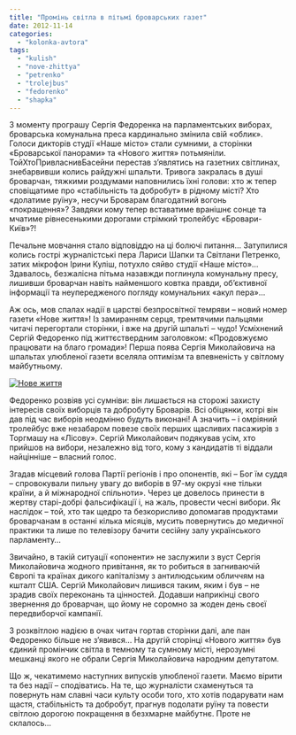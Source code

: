 ```yaml
---
title: "Промінь світла в пітьмі броварських газет"
date: 2012-11-14
categories: 
  - "kolonka-avtora"
tags: 
  - "kulish"
  - "nove-zhittya"
  - "petrenko"
  - "trolejbus"
  - "fedorenko"
  - "shapka"
---
```


З моменту програшу Сергія Федоренка на парламентських виборах, броварська комунальна преса кардинально змінила свій «облик». Голоси дикторів студії «Наше місто» стали сумними, а сторінки «Броварської панорами» та «Нового життя» потьмяніли. ТойХтоПривласнивБасейни перестав з’являтись на газетних світлинах, знебарвивши колись райдужні шпальти. Тривога закралась в душі броварчан, тяжкими роздумами наповнились їхні голови: хто ж тепер сповіщатиме про «стабільність та добробут» в рідному місті? Хто «долатиме руїну», несучи Броварам благодатний вогонь «покращення»? Завдяки кому тепер вставатиме вранішнє сонце та мчатиме рівнесенькими дорогами стрімкий тролейбус «Бровари-Київ»?!

Печальне мовчання стало відповіддю на ці болючі питання… Затупилися колись гострі журналістські пера Лариси Шапки та Світлани Петренко, затих мікрофон Ірини Куліш, потухло сяйво студії «Наше місто»… Здавалось, безжалісна пітьма назавжди поглинула комунальну пресу, лишивши броварчан навіть найменшого ковтка правди, об’єктивної інформації та неупередженого погляду комунальних «акул пера»…

Аж ось, мов спалах надії в царстві безпросвітної темряви – новий номер газети «Нове життя»! Із замиранням серця, тремтячими пальцями читачі перегортали сторінки, і вже на другій шпальті – чудо! Усміхнений Сергій Федоренко під життєствердним заголовком: «Продовжуємо працювати на благо громади»! Перша поява Сергія Миколайовича на шпальтах улюбленої газети вселяла оптимізм та впевненість у світлому майбутньому.

[![](https://mpz.brovary.org/wp-content/uploads/2012/11/Scanned001-3.jpg "Нове життя")](https://mpz.brovary.org/wp-content/uploads/2012/11/Scanned001-3.jpg)

Федоренко розвіяв усі сумніви: він лишається на сторожі захисту інтересів своїх виборців та добробуту Броварів. Всі обіцянки, котрі він дав під час виборів неодмінно будуть виконані! А значить – і омріяний тролейбус вже незабаром повезе своїх перших щасливих пасажирів з Торгмашу на «Лісову». Сергій Миколайович подякував усім, хто прийшов на вибори, незалежно від того, кому з кандидатів ті віддали найцінніше – власний голос.

Згадав місцевий голова Партії регіонів і про опонентів, які – Бог їм суддя – спровокували пильну увагу до виборів в 97-му окрузі «не тільки країни, а й міжнародної спільноти». Через це довелось принести в жертву старі-добрі фальсифікації і, на жаль, провести чесні вибори. Як наслідок – той, хто так щедро та безкорисливо допомагав продуктами броварчанам в останні кілька місяців, мусить повернутись до медичної практики та лише по телевізору бачити сесійну залу українського парламенту…

Звичайно, в такій ситуації «опоненти» не заслужили з вуст Сергія Миколайовича жодного привітання, як то робиться в загниваючій Європі та країнах дикого капіталізму з антилюдським обличчям на кшталт США. Сергій Миколайович лишився таким, яким і був – не зрадив своїх переконань та цінностей. Додавши наприкінці свого звернення до броварчан, що йому не соромно за жоден день своєї передвиборчої кампанії.

З розквітлою надією в очах читач гортав сторінки далі, але пан Федоренко більше не з’явився… На другій сторінці «Нового життя» був єдиний промінчик світла в темному та сумному місті, нерозумні мешканці якого не обрали Сергія Миколайовича народним депутатом.

Що ж, чекатимемо наступних випусків улюбленої газети. Маємо вірити та без надії – сподіватись. На те, що журналісти схаменуться та повернуть нам славні часи культу особи того, хто хотів подарувати нам щастя, стабільність та добробут, прагнув подолати руїну та повести світлою дорогою покращення в безхмарне майбутнє. Проте не склалось…
